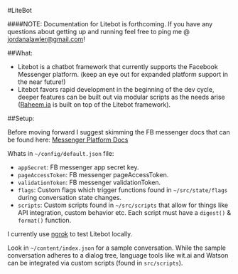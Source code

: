 #LiteBot

####NOTE: Documentation for Litebot is forthcoming. If you have any questions about getting up and running feel free to ping me @ jordanalawler@gmail.com!

##What:

- Litebot is a chatbot framework that currently supports the Facebook Messenger platform. (keep an eye out for expanded platform support in the near future!)
- Litebot favors rapid development in the beginning of the dev cycle, deeper features can be built out via modular scripts as the needs arise ([Raheem.ia](Raheem.ai) is built on top of the Litebot framework).

##Setup:

Before moving forward I suggest skimming the FB messenger docs that can be found here:
[Messenger Platform Docs](https://developers.facebook.com/docs/messenger-platform/complete-guide)

Whats in ```~/config/default.json``` file:
  - ```appSecret```: FB messenger app secret key.
  - ```pageAccessToken```: FB messenger pageAccessToken.
  - ```validationToken```: FB messenger validationToken.
  - ```flags```: Custom flags which trigger functions found in ```~/src/state/flags``` during conversation state changes.
  - ```scripts```: Custom scripts found in ```~/src/scripts``` that allow for things like API integration, custom behavior etc.  Each script must have a ```digest()``` & ```format()``` function.

I currently use [ngrok](https://ngrok.com/) to test Litebot locally.

Look in ```~/content/index.json``` for a sample conversation.  While the sample conversation adheres to a dialog tree, language tools like wit.ai and Watson can be integrated via custom scripts (found in ```src/scripts```).
